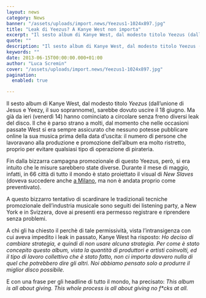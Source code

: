```yaml
---
layout: news
category: News
banner: "/assets/uploads/import.news/Yeezus1-1024x897.jpg"
title: "Leak di Yeezus? A Kanye West non importa"
excerpt: "Il sesto album di Kanye West, dal modesto titolo Yeezus (dall’unione di Jesus e Yeezy, il suo soprannome), sarebbe dovuto uscire il 18 giugno. Ma già da ieri (venerdì 14) hanno cominciato a circolare senza freno diversi leak del disco. Il che è parso strano a molti, dal momento che nelle occasioni passate West si [&hellip"
quote: ""
description: "Il sesto album di Kanye West, dal modesto titolo Yeezus (dall’unione di Jesus e Yeezy, il suo soprannome), sarebbe dovuto uscire il 18 giugno. Ma già da ieri (venerdì 14) hanno cominciato a circolare senza freno diversi leak del disco. Il che è parso strano a molti, dal momento che nelle occasioni passate West si [&hellip"
keywords: ""
date: 2013-06-15T00:00:00.000+01:00
author: "Luca Scremin"
cover: "/assets/uploads/import.news/Yeezus1-1024x897.jpg"
pagination:
  enabled: true

---
```


Il sesto album di Kanye West, dal modesto titolo _Yeezus_ (dall’unione di Jesus e Yeezy, il suo soprannome), sarebbe dovuto uscire il 18 giugno. Ma già da ieri (venerdì 14) hanno cominciato a circolare senza freno diversi leak del disco. Il che è parso strano a molti, dal momento che nelle occasioni passate West si era sempre assicurato che nessuno potesse pubblicare online la sua musica prima della data d’uscita: il numero di persone che lavoravano alla produzione e promozione dell’album era molto ristretto, proprio per evitare qualsiasi tipo di operazione di pirateria.

Fin dalla bizzarra campagna promozionale di questo Yeezus, però, si era intuito che le misure sarebbero state diverse. Durante il mese di maggio, infatti, in 66 città di tutto il mondo è stato proiettato il visual di _New Slaves_ (doveva succedere anche [a Milano](https://hotmc.com/la-polizia-municipale-interrompe-la-proiezione-del-video-di-kanye-west-ritentera-tra-breve/), ma non è andata proprio come preventivato).

A questo bizzarro tentativo di scardinare le tradizionali tecniche promozionale dell’industria musicale sono seguiti dei listening party, a New York e in Svizzera, dove ai presenti era permesso registrare e riprendere senza problemi.

A chi gli ha chiesto il perchè di tale permissività, vista l’intransigenza con cui aveva impedito i leak in passato, Kanye West ha risposto: _Ho deciso di cambiare strategia, e quindi di non usare alcuna strategia. Per come è stato concepito questo album, vista la quantità di produttori e artisti coinvolti, ed il tipo di lavoro collettivo che è stato fatto, non ci importa davvero nulla di quel che potrebbero dire gli altri. Noi abbiamo pensato solo a produrre il miglior disco possibile._

E con una frase per gli headline di tutto il mondo, ha precisato: _This album is all about giving. This whole process is all about giving no f\*cks at all._